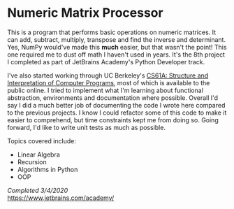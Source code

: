 # Numeric Matrix Processor

This is a program that performs basic operations on numeric matrices. It can add, subtract, multiply, transpose and find the inverse and determinant. Yes, NumPy would've made this **much** easier, but that wasn't the point! This one required me to dust off math I haven't used in years. It's the 8th project I completed as part of JetBrains Academy's Python Developer track.

I've also started working through UC Berkeley's [CS61A: Structure and Interpretation of Computer Programs](https://inst.eecs.berkeley.edu/~cs61a/sp20/), most of which is available to the public online. I tried to implement what I'm learning about functional abstraction, environments and documentation where possible. Overall I'd say I did a much better job of documenting the code I wrote here compared to the previous projects. I know I could refactor some of this code to make it easier to comprehend, but time constraints kept me from doing so. Going forward, I'd like to write unit tests as much as possible.

Topics covered include:

- Linear Algebra
- Recursion
- Algorithms in Python
- OOP

*Completed 3/4/2020* \
https://www.jetbrains.com/academy/
